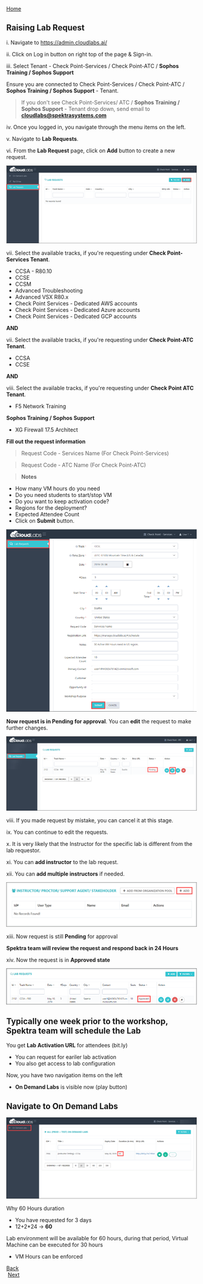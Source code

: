 [Home](./../README.md)

## Raising Lab Request

i. Navigate to https://admin.cloudlabs.ai/

ii. Click on Log in button on right top of the page & Sign-in.

iii. Select Tenant - Check Point-Services / Check Point-ATC / **Sophos Training / Sophos Support**

Ensure you are connected to Check Point-Services / Check Point-ATC / **Sophos Training / Sophos Support** - Tenant.

> If you don't see Check Point-Services/ ATC / **Sophos Training / Sophos Support** - Tenant drop down, send email to **cloudlabs@spektrasystems.com** 

iv. Once you logged in, you navigate through the menu items on the left.

v. Navigate to **Lab Requests**.

vi. From the **Lab Request** page, click on **Add** button to create a new request.

![](images/services1.png)

vii. Select the available tracks, if you're requesting under **Check Point-Services Tenant**.

* CCSA - R80.10
* CCSE
* CCSM
* Advanced Troubleshooting
* Advanced VSX R80.x
* Check Point Services - Dedicated AWS accounts
* Check Point Services - Dedicated Azure accounts
* Check Point Services - Dedicated GCP accounts

**AND**

vii. Select the available tracks, if you're requesting under **Check Point-ATC Tenant**.

* CCSA
* CCSE

**AND**

viii. Select the available tracks, if you're requesting under **Check Point ATC Tenant**.

* F5 Network Training

**Sophos Training / Sophos Support**

* XG Firewall 17.5 Architect

**Fill out the request information**

> Request Code - Services Name (For Check Point-Services)

> Request Code - ATC Name (For Check Point-ATC)

> **Notes**
* How many VM hours do you need
* Do you need students to start/stop VM
* Do you want to keep activation code?
* Regions for the deployment?
* Expected Attendee Count
* Click on **Submit** button.

![](images/services2.png)    

**Now request is in Pending for approval**.
You can **edit** the request to make further changes.

![](images/pendingreq.png)

viii. If you made request by mistake, you can cancel it at this stage.

ix. You can continue to edit the requests.

x. It is very likely that the Instructor for the specific lab is different from the lab requestor.

xi. You can **add instructor** to the lab request.

xii. You can **add multiple instructors** if needed. 

![](images/instructoradd.png)

xiii. Now request is still **Pending** for approval 

**Spektra team will review the request and respond back in 24 Hours**

xiv. Now the request is in **Approved state**

![](images/approved.png)


## Typically one week prior to the workshop, Spektra team will **schedule** the **Lab**

You get **Lab Activation URL** for attendees (bit.ly)
* You can request for eariler lab activation
* You also get access to lab configuration

Now, you have two navigation items on the left 
* **On Demand Labs** is visible now (play button)

## Navigate to On Demand Labs

![](images/navigateodl.png)

Why 60 Hours duration
* You have requested for 3 days
* 12+2*24 -> **60**

Lab environment will be available for 60 hours, during that period, Virtual Machine can be executed for 30 hours
* VM Hours can be enforced


[Back](./Module-1-Login-to_CloudLabs-portalreadme.md)&nbsp;&nbsp;&nbsp;&nbsp;&nbsp;&nbsp;&nbsp;&nbsp;&nbsp;&nbsp;&nbsp;&nbsp;&nbsp;&nbsp;&nbsp;&nbsp;&nbsp;&nbsp;&nbsp;&nbsp;&nbsp;&nbsp;&nbsp;&nbsp;&nbsp;&nbsp;&nbsp;&nbsp;&nbsp;&nbsp;&nbsp;&nbsp;&nbsp;&nbsp;&nbsp;&nbsp;&nbsp;&nbsp;&nbsp;&nbsp;&nbsp;&nbsp;&nbsp;&nbsp;&nbsp;&nbsp;&nbsp;&nbsp;&nbsp;&nbsp;&nbsp;&nbsp;&nbsp;&nbsp;&nbsp;&nbsp;&nbsp;&nbsp;&nbsp;&nbsp;&nbsp;&nbsp;&nbsp;&nbsp;&nbsp;&nbsp;&nbsp;&nbsp;&nbsp;&nbsp;&nbsp;&nbsp;&nbsp;&nbsp;&nbsp;&nbsp;&nbsp;&nbsp;&nbsp;&nbsp;&nbsp;&nbsp;&nbsp;&nbsp;&nbsp;&nbsp;&nbsp;&nbsp;&nbsp;&nbsp;&nbsp;&nbsp;&nbsp;&nbsp;&nbsp;&nbsp;&nbsp;&nbsp;&nbsp;&nbsp;&nbsp;&nbsp;&nbsp;&nbsp;&nbsp;&nbsp;&nbsp;&nbsp;&nbsp;&nbsp;&nbsp;&nbsp;&nbsp;&nbsp;&nbsp;&nbsp;&nbsp;&nbsp;&nbsp;&nbsp;[Next](./Module_3_Test_Drive_readme.md#test-drives)
